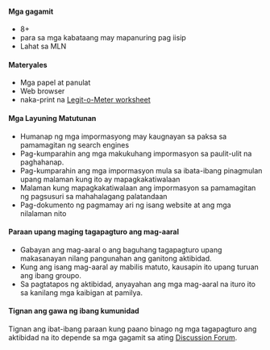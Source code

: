 #### Mga gagamit

* 8+
* para sa mga kabataang may mapanuring pag iisip
* Lahat sa MLN

#### Materyales

* Mga papel at panulat
* Web browser
* naka-print na [Legit-o-Meter worksheet](https://docs.google.com/a/zythepsary.com/file/d/0B1vyNnSVEMIDbDVLX1E4ZXRmclE/edit)

#### Mga Layuning Matutunan

* Humanap ng mga impormasyong may kaugnayan sa paksa sa pamamagitan ng search engines
* Pag-kumparahin ang mga makukuhang impormasyon sa paulit-ulit na paghahanap.
* Pag-kumparahin ang mga impormasyon mula sa ibata-ibang pinagmulan upang malaman kung ito ay mapagkakatiwalaan
* Malaman kung mapagkakatiwalaan ang impormasyon sa pamamagitan ng pagsusuri sa mahahalagang palatandaan
* Pag-dokumento ng pagmamay ari ng isang website at ang mga nilalaman nito

#### Paraan upang maging tagapagturo ang mag-aaral

* Gabayan ang mag-aaral o ang baguhang tagapagturo upang makasanayan nilang pangunahan ang ganitong aktibidad.
* Kung ang isang mag-aaral ay mabilis matuto, kausapin ito upang turuan ang ibang groupo.
* Sa pagtatapos ng aktibidad, anyayahan ang mga mag-aaral na ituro ito sa kanilang mga kaibigan at pamilya.

#### Tignan ang gawa ng ibang kumunidad

Tignan ang ibat-ibang paraan kung paano binago ng mga tagapagturo ang aktibidad na ito depende sa mga gagamit sa ating [Discussion Forum](http://discourse.webmaker.org/t/testing-1-reading-for-the-web/1149/22).